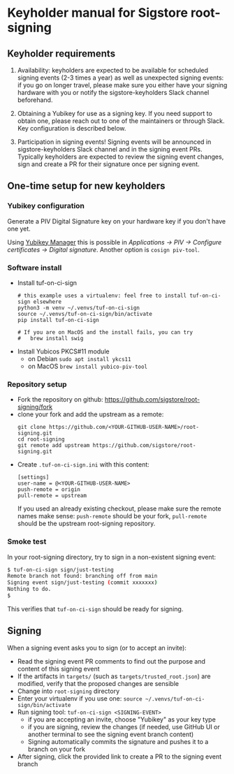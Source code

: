 # Keyholder manual for Sigstore root-signing

## Keyholder requirements

1. Availability: keyholders are expected to be available for scheduled signing events
(2-3 times a year) as well as unexpected signing events: if you go on longer travel,
please make sure you either have your signing hardware with you or notify the
sigstore-keyholders Slack channel beforehand.

2. Obtaining a Yubikey for use as a signing key. If you need support to obtain one, please reach
out to one of the maintainers or through Slack. Key configuration is described below.

3. Participation in signing events! Signing events will be announced in sigstore-keyholders
Slack channel and in the signing event PRs. Typically keyholders are expected to review the signing
event changes, sign and create a PR for their signature once per signing event.


## One-time setup for new keyholders

### Yubikey configuration

Generate a PIV Digital Signature key on your hardware key if you don't have one yet.

Using [Yubikey Manager](https://www.yubico.com/support/download/yubikey-manager/)
this is possible in _Applications -> PIV -> Configure certificates -> Digital signature_.
Another option is `cosign piv-tool`.

### Software install

* Install tuf-on-ci-sign
  ```
  # this example uses a virtualenv: feel free to install tuf-on-ci-sign elsewhere
  python3 -m venv ~/.venvs/tuf-on-ci-sign
  source ~/.venvs/tuf-on-ci-sign/bin/activate
  pip install tuf-on-ci-sign

  # If you are on MacOS and the install fails, you can try
  #   brew install swig
  ```
* Install Yubicos PKCS#11 module
  * on Debian `sudo apt install ykcs11`
  * on MacOS `brew install yubico-piv-tool`

### Repository setup

* Fork the repository on github: https://github.com/sigstore/root-signing/fork
* clone your fork and add the upstream as a remote:
  ```
  git clone https://github.com/<YOUR-GITHUB-USER-NAME>/root-signing.git
  cd root-signing
  git remote add upstream https://github.com/sigstore/root-signing.git
  ```
* Create `.tuf-on-ci-sign.ini` with this content:
  ```
  [settings]
  user-name = @<YOUR-GITHUB-USER-NAME>
  push-remote = origin
  pull-remote = upstream
  ```
  If you used an already existing checkout, please make sure the remote names make sense: `push-remote`
  should be your fork, `pull-remote` should be the upstream root-signing repository.

### Smoke test

In your root-signing directory, try to sign in a non-existent signing event:
```bash
$ tuf-on-ci-sign sign/just-testing
Remote branch not found: branching off from main
Signing event sign/just-testing (commit xxxxxxx)
Nothing to do.
$
```

This verifies that `tuf-on-ci-sign` should be ready for signing.

## Signing

When a signing event asks you to sign (or to accept an invite):
* Read the signing event PR comments to find out the purpose and content of this signing event
* If the artifacts in `targets/` (such as `targets/trusted_root.json`) are modified, verify
  that the proposed changes are sensible
* Change into `root-signing` directory
* Enter your virtualenv if you use one: `source ~/.venvs/tuf-on-ci-sign/bin/activate`
* Run signing tool: `tuf-on-ci-sign <SIGNING-EVENT>`
  * if you are accepting an invite, choose "Yubikey" as your key type
  * if you are signing, review the changes (if needed, use GitHub UI or another terminal to see the signing event branch content)
  * Signing automatically commits the signature and pushes it to a branch on your fork
* After signing, click the provided link to create a PR to the signing event branch
